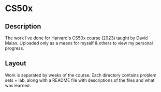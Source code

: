 # CS50x
## Description
The work I've done for Harvard's CS50x course (2023) taught by David Malan. Uploaded only as a means for myself & others to view my personal progress.
## Layout
Work is separated by weeks of the course. Each directory contains problem sets + lab, along with a README file with descriptions of the files and what was learned.